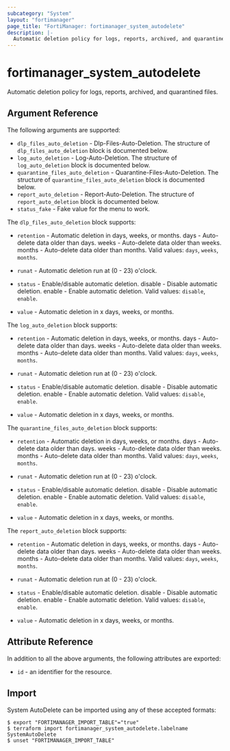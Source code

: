```yaml
---
subcategory: "System"
layout: "fortimanager"
page_title: "FortiManager: fortimanager_system_autodelete"
description: |-
  Automatic deletion policy for logs, reports, archived, and quarantined files.
---
```


# fortimanager_system_autodelete
Automatic deletion policy for logs, reports, archived, and quarantined files.

## Argument Reference


The following arguments are supported:


* `dlp_files_auto_deletion` - Dlp-Files-Auto-Deletion. The structure of `dlp_files_auto_deletion` block is documented below.
* `log_auto_deletion` - Log-Auto-Deletion. The structure of `log_auto_deletion` block is documented below.
* `quarantine_files_auto_deletion` - Quarantine-Files-Auto-Deletion. The structure of `quarantine_files_auto_deletion` block is documented below.
* `report_auto_deletion` - Report-Auto-Deletion. The structure of `report_auto_deletion` block is documented below.
* `status_fake` - Fake value for the menu to work.

The `dlp_files_auto_deletion` block supports:

* `retention` - Automatic deletion in days, weeks, or months. days - Auto-delete data older than <value> days. weeks - Auto-delete data older than <value> weeks. months - Auto-delete data older than <value> months. Valid values: `days`, `weeks`, `months`.

* `runat` - Automatic deletion run at (0 - 23) o'clock.
* `status` - Enable/disable automatic deletion. disable - Disable automatic deletion. enable - Enable automatic deletion. Valid values: `disable`, `enable`.

* `value` - Automatic deletion in x days, weeks, or months.

The `log_auto_deletion` block supports:

* `retention` - Automatic deletion in days, weeks, or months. days - Auto-delete data older than <value> days. weeks - Auto-delete data older than <value> weeks. months - Auto-delete data older than <value> months. Valid values: `days`, `weeks`, `months`.

* `runat` - Automatic deletion run at (0 - 23) o'clock.
* `status` - Enable/disable automatic deletion. disable - Disable automatic deletion. enable - Enable automatic deletion. Valid values: `disable`, `enable`.

* `value` - Automatic deletion in x days, weeks, or months.

The `quarantine_files_auto_deletion` block supports:

* `retention` - Automatic deletion in days, weeks, or months. days - Auto-delete data older than <value> days. weeks - Auto-delete data older than <value> weeks. months - Auto-delete data older than <value> months. Valid values: `days`, `weeks`, `months`.

* `runat` - Automatic deletion run at (0 - 23) o'clock.
* `status` - Enable/disable automatic deletion. disable - Disable automatic deletion. enable - Enable automatic deletion. Valid values: `disable`, `enable`.

* `value` - Automatic deletion in x days, weeks, or months.

The `report_auto_deletion` block supports:

* `retention` - Automatic deletion in days, weeks, or months. days - Auto-delete data older than <value> days. weeks - Auto-delete data older than <value> weeks. months - Auto-delete data older than <value> months. Valid values: `days`, `weeks`, `months`.

* `runat` - Automatic deletion run at (0 - 23) o'clock.
* `status` - Enable/disable automatic deletion. disable - Disable automatic deletion. enable - Enable automatic deletion. Valid values: `disable`, `enable`.

* `value` - Automatic deletion in x days, weeks, or months.


## Attribute Reference

In addition to all the above arguments, the following attributes are exported:
* `id` - an identifier for the resource.

## Import

System AutoDelete can be imported using any of these accepted formats:
```
$ export "FORTIMANAGER_IMPORT_TABLE"="true"
$ terraform import fortimanager_system_autodelete.labelname SystemAutoDelete
$ unset "FORTIMANAGER_IMPORT_TABLE"
```

